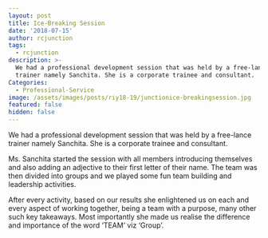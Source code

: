 ```yaml
---
layout: post
title: Ice-Breaking Session
date: '2018-07-15'
author: rcjunction
tags:
  - rcjunction
description: >-
  We had a professional development session that was held by a free-lance
  trainer namely Sanchita. She is a corporate trainee and consultant.
Categories:
  - Professional-Service
image: /assets/images/posts/riy18-19/junctionice-breakingsession.jpg
featured: false
hidden: false
---
```

We had a professional development session that was held by a free-lance trainer namely Sanchita. She is a corporate trainee and consultant.

Ms. Sanchita started the session with all members introducing themselves and also adding an adjective to their first letter of their name. The team was then divided into groups and we played some fun team building and leadership activities.

After every activity, based on our results she enlightened us on each and every aspect of working together, being a team with a purpose, many other such key takeaways. Most importantly she made us realise the difference and importance of the word ‘TEAM’ viz ‘Group’.
